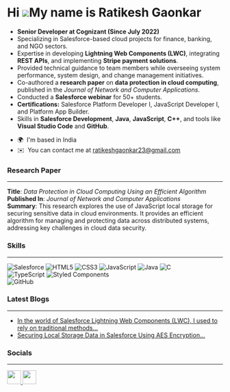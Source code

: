 Hi ![](https://user-images.githubusercontent.com/18350557/176309783-0785949b-9127-417c-8b55-ab5a4333674e.gif)My name is Ratikesh Gaonkar
========================================================================================================================================

- **Senior Developer at Cognizant (Since July 2022)**
- Specializing in Salesforce-based cloud projects for finance, banking, and NGO sectors.
- Expertise in developing **Lightning Web Components (LWC)**, integrating **REST APIs**, and implementing **Stripe payment solutions**.
- Provided technical guidance to team members while overseeing system performance, system design, and change management initiatives.
- Co-authored a **research paper** on **data protection in cloud computing**, published in the *Journal of Network and Computer Applications*.
- Conducted a **Salesforce webinar** for 50+ students.
- **Certifications:** Salesforce Platform Developer I, JavaScript Developer I, and Platform App Builder.
- Skills in **Salesforce Development**, **Java**, **JavaScript**, **C++**, and tools like **Visual Studio Code** and **GitHub**.

* 🌍  I'm based in India
* ✉️  You can contact me at [ratikeshgaonkar23@gmail.com](mailto:ratikeshgaonkar23@gmail.com)


### Research Paper
----------------

**Title**: *Data Protection in Cloud Computing Using an Efficient Algorithm*  
**Published In**: *Journal of Network and Computer Applications*  
**Summary**: This research explores the use of JavaScript local storage for securing sensitive data in cloud environments.
It provides an efficient algorithm for managing and protecting data across distributed systems, 
addressing key challenges in cloud data security.


### Skills
----------------

![Salesforce](https://img.shields.io/badge/salesforce-%23FF5C8D.svg?style=for-the-badge&logo=salesforce&logoColor=white)
![HTML5](https://img.shields.io/badge/html5-%23E34F26.svg?style=for-the-badge&logo=html5&logoColor=white)
![CSS3](https://img.shields.io/badge/css3-%231572B6.svg?style=for-the-badge&logo=css3&logoColor=white)
![JavaScript](https://img.shields.io/badge/javascript-%23323330.svg?style=for-the-badge&logo=javascript&logoColor=%23F7DF1E)
![Java](https://img.shields.io/badge/java-%23ED8B00.svg?style=for-the-badge&logo=openjdk&logoColor=white)
![C](https://img.shields.io/badge/c-%2300599C.svg?style=for-the-badge&logo=c&logoColor=white)<br/>
![TypeScript](https://img.shields.io/badge/typescript-%23007ACC.svg?style=for-the-badge&logo=typescript&logoColor=white)
![Styled Components](https://img.shields.io/badge/styled--components-DB7093?style=for-the-badge&logo=styled-components&logoColor=white)<br/>
![GitHub](https://img.shields.io/badge/github-%23121011.svg?style=for-the-badge&logo=github&logoColor=white)


###  Latest Blogs
----------------


- [In the world of Salesforce Lightning Web Components (LWC), I used to rely on traditional methods...](https://medium.com/@ratikeshgaonkar/in-the-world-of-salesforce-lightning-web-components-lwc-i-used-to-rely-on-traditional-methods-029f548e26f7)
-  [Securing Local Storage Data in Salesforce Using AES Encryption...](https://medium.com/@ratikeshgaonkar/securing-local-storage-data-in-salesforce-using-aes-encryption-20b7ea9291a5)


### Socials
----------------

<p align="left"> <a href="https://www.linkedin.com/in/ratikeshgaonkar" target="_blank" rel="noreferrer"> <picture> <source media="(prefers-color-scheme: dark)" srcset="https://raw.githubusercontent.com/danielcranney/readme-generator/main/public/icons/socials/linkedin-dark.svg" /> <source media="(prefers-color-scheme: light)" srcset="https://raw.githubusercontent.com/danielcranney/readme-generator/main/public/icons/socials/linkedin.svg" /> <img src="https://raw.githubusercontent.com/danielcranney/readme-generator/main/public/icons/socials/linkedin.svg" width="32" height="32" /> </picture> </a> <a href="http://www.medium.com/@ratikeshgaonkar" target="_blank" rel="noreferrer"> <picture> <source media="(prefers-color-scheme: dark)" srcset="https://raw.githubusercontent.com/danielcranney/readme-generator/main/public/icons/socials/medium-dark.svg" /> <source media="(prefers-color-scheme: light)" srcset="https://raw.githubusercontent.com/danielcranney/readme-generator/main/public/icons/socials/medium.svg" /> <img src="https://raw.githubusercontent.com/danielcranney/readme-generator/main/public/icons/socials/medium.svg" width="32" height="32" /> </picture> </a></p>
